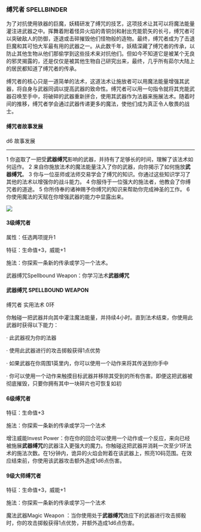 ### 缚咒者 SPELLBINDER

为了对抗使用铁器的巨魔，妖精研发了缚咒的技艺，这项技术让其可以将魔法能量灌注进武器之中。挥舞着附着怪异火焰的青铜剑和射出充能箭矢的长弓，缚咒者可以突破敌人的防御，逐退或击碎摧毁他们怪物般的造物。最终，缚咒者成为了击退巨魔和其可怕大军最有用的武器之一。从此数千年，妖精深藏了缚咒者的传承，以防止其他生物从他们那偷学到这些技术来对抗他们。但如今不知道它是被某个无良的邪灵揭露的，还是仅仅是被其他生物自己研究出来，最终，几乎所有茹尔大陆上的居民都知道了缚咒者的传承。

缚咒者的核心只是一道简单的法术，这道法术让施放者可以用魔法能量增强其武器，将自身与武器同调以提高武器的致命性。缚咒者可以用一句指令就将其充能武器召唤至手中，将破碎的武器重新拼合，使用其武器作为法器来施展法术。随着时间的推移，缚咒者学会通过武器传递更多的魔法，使他们成为真正令人敬畏的战士。

#### 缚咒者故事发展

  d6   故事发展
  ---- --------------------------------------------------------------------------------------------
  1    你盗取了一把受**武器缚咒**影响的武器，并持有了足够长的时间，理解了该法术如何运作。
  2    来自你施放法术的魔法能量注入了你的武器，向你揭示了如何施放**武器缚咒**。
  3    你与一位巫师或法师交易学会了缚咒的知识。你通过这些知识学习了其他的法术以增强你的战斗能力。
  4    你服侍于一位强大的施法者，他教会了你缚咒者的道途。
  5    你所侍奉的诸神赐予你缚咒的知识来帮助你完成神圣的工作。
  6    你使用魔法的天赋在你增强武器的能力中显露出来。

![](https://sdlpic.oss-cn-beijing.aliyuncs.com/pic/spellbinder.jpg)

#### 3级缚咒者

属性：任选两项提升1

特征：生命值+3，威能+1

施法：你探索一条新的传承或学习一个法术。

武器缚咒Spellbound Weapon：你学习法术**武器缚咒**

#### 武器缚咒 SPELLBOUND WEAPON

缚咒者 实用法术 0环

你触碰一把武器并向其中灌注魔法能量，并持续4小时。直到法术结束，你使用此武器时获得以下能力：

· 此武器视为你的法器

· 使用此武器进行的攻击掷骰获得1点优势

· 如果武器在你周围1英里内，你可以使用一个动作来将其传送到你手中

·
你可以使用一个动作来触摸目标武器并移除其受到的所有伤害。即便这把武器被彻底摧毁，只要你拥有其中一块碎片也可恢复如初

#### 6级缚咒者

特征：生命值+3

施法：你探索一条新的传承或学习一个法术

增注威能Invest
Power：你在你的回合可以使用一个动作或一个反应，来向已经被施展**武器缚咒**的武器注入更强大的魔力。你触碰这把武器并消耗一次至少1环法术的施法次数。在1分钟内，诡异的火焰会附着在该武器上，照亮10码范围。在效应结束前，你使用该武器攻击额外造成1d6点伤害。

#### 9级大师缚咒者

特征：生命值+3，威能+1

施法：你探索一条新的传承或学习一个法术

魔法武器Magic Weapon
：当你使用处于**武器缚咒**效应下的武器进行攻击掷骰时，你的攻击掷骰获得1点优势，并额外造成1d6点伤害。
